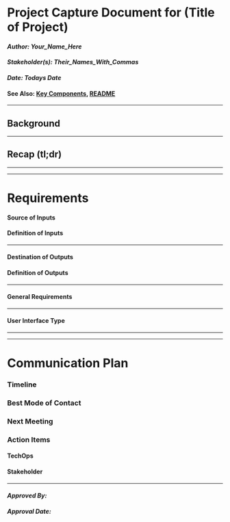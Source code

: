 # Project Capture Document for (Title of Project)
#### *Author: Your_Name_Here*
#### *Stakeholder(s): Their_Names_With_Commas*
#### *Date: Todays Date*
#### See Also: [Key Components](./KeyComponentsDoc.md), [README](./README.md)

---

## Background
<!-- 
Explain the context of the problem.
Explain key terms/words, words that may be unfamiliar to a new hire.

Good:
    Brother John Doe has a repetitive task that takes 15 clicks to complete, and he is hoping that we can knock that down to two or three clicks. It involves logging into Canvas, navigating to a specific course, and editing modules items when a certain criteria is met. He adds a message to the beginning of every module item, which is the same from module to module. The criteria is that the module item title must start with the letter "A". He wants it to be a Puppeteer tool, so that he and his students can perform this task with their normal Canvas login authentication. However, it would likely be easier to train him and his students on how to create an Auth Token, so that is something to discuss with him further.

Poor:
    Brother John Doe needs a Puppeteer tool to help his students to work faster.
        ^ Too vague. Why puppeteer? What would the tool do?

    He needs a tool to edit the content of certain module items. 
        ^ Who is "He"? What kinds of edits would be made to module items? Why does he want this tool? How much time would it save him?
-->

---

## Recap (tl;dr)
<!-- 
What is/are the project outcome(s)?
("Can you give me one sentence describing what you want done?")

Good:
    A tool to update the content of Canvas module items.

    A tool to find all images that are in need of alt text in Canvas.

Poor: 
    TODO: add poor examples

-->
-----
-----

# Requirements

#### Source of Inputs

<!-- Paragraph of how to get inputs. From who? From where: Slack, email, server...? This also includes user selected options at runtime. How will we know what options to select? For example, in conversion tool, you'd follow the values on the Trello Board. It would also include the steps to get access to the information you need, such as getting added to a Trello Board, or access to a server.

-----
Good: 
    We will know which courses to run it on, because Brother Doe will slack you which sub-account(s) to get the list of courses from, to run the code on.
---
    The inputs will come as a csv from Brother John Doe in an email, upon request. 
---
    Brother Doe will need to add you to his Trello Board so that you can see what needs to be done. Email him so he can give you access to the board. Once you have access, look in the column titled "Ready for Team Josh". Follow the instructions from there.
-----
Poor:
    Ask Brother Doe.
        ^ What am I asking him for? How should I expect to get it from him?
---
    CSV with a list of course IDs.
        ^ This explains what we are getting. This would go in the definition of inputs. We need to know how to get that list.
---
    Trello Board.
        ^ Which Trello Board? How do I get access? What do I do once I am added to the board?
-----
-->
#### Definition of Inputs

<!-- List here a type definition for each input. For example, if it is a CSV define the column names. If it is a JSON, give an example of the JSON structure. If it is user input, what will the user be asked for? 

-----
Good:
    The input will be a CSV with the following column names: "Course_ID" "Course_Code" "SISID"
---
    The input will be a CSV with the columns containing the course id, the course code, and the sisid. I don't know what they are going to be called yet, but those pieces of information will be availible.
---
    The input will be a JSON object that looks like:
    {
        "Course_ID": "",
        "Course_Code": "",
        "SISID": ""
    }
    It is compatible with inquierer answer objects.
-----
Poor:
    The input will be a csv.
        ^ What information is on the csv?
---
    The input will be on the trello board.
        ^ That's where the information lives. We need to know what information the program will consume, and what it looks like.
-----
 -->

---


#### Destination of Outputs

<!-- Paragraph where/who to send outputs. To who? To where: Email, server, directly to LMS...? It would also include the steps to get access to the locations you need, such as getting added to a Trello Board, or access to a server, or the LMS. -->

#### Definition of Outputs

<!-- List here a type definition for each output? For example, if the changes are directly to the LMS, list all changes that occur. If it is a CSV define the column names. If it is a JSON, give an example of the JSON structure. -->

---

#### General Requirements
<!-- This tool shall help Brother John Doe and his students...TODO -->
<!-- TODO: -->

---

#### User Interface Type

<!-- CLI with Flags, CLI With Prompt, Web Page, Server, Library, etc -->

<!-- What are the flags, what are Major Questions, Images of UX/UI Design. -->

-----
-----

# Communication Plan

### Timeline

<!-- Include Milestone List here with Deadlines and try to make each milestone a minimum viable product
- Milestone 1: Finish Design (3/19)
- Milestone 2: Build Core logic to search for words in syllabi (3/22)
- Milestone 3: Connect inputs to core logic and set up outputs (3/25)
- Milestone 4: Deliver the project (3/26)
This will probably be overkill for small projects -->

### Best Mode of Contact
<!-- Email, Phone Number, Slack, etc. -->

### Next Meeting
<!-- e.g. May 4th, 2019 -->

### Action Items
<!-- Recap Meeting -->

#### TechOps

#### Stakeholder


-----

#### *Approved By:*
#### *Approval Date:*
